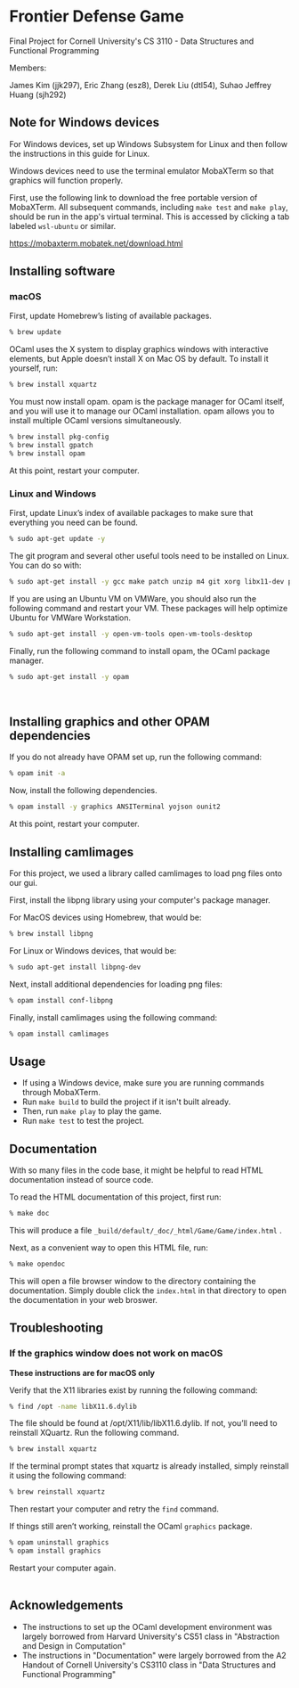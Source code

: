 # Frontier Defense Game
Final Project for Cornell University's CS 3110 - Data Structures and Functional Programming

Members:

James Kim (jjk297), Eric Zhang (esz8), Derek Liu (dtl54), Suhao Jeffrey Huang (sjh292)

## Note for Windows devices

For Windows devices, set up Windows Subsystem for Linux and then follow the instructions in this guide for Linux.

Windows devices need to use the terminal emulator MobaXTerm so that graphics will function properly.

First, use the following link to download the free portable version of MobaXTerm. All subsequent commands, including `make test` and `make play`, should be run in the app's virtual terminal. This is accessed by clicking a tab labeled `wsl-ubuntu` or similar.

https://mobaxterm.mobatek.net/download.html

## Installing software

### macOS
First, update Homebrew’s listing of available packages.
``` sh
% brew update
```
OCaml uses the X system to display graphics windows with interactive elements, but Apple doesn’t install X on Mac OS by default. To install it yourself, run:
``` sh
% brew install xquartz
```
You must now install opam. opam is the package manager for OCaml itself, and you will use it to manage our OCaml installation. opam allows you to install multiple OCaml versions simultaneously.
``` sh
% brew install pkg-config
% brew install gpatch
% brew install opam
```
At this point, restart your computer.

### Linux and Windows
First, update Linux’s index of available packages to make sure that everything you need can be found.
``` sh
% sudo apt-get update -y
```
The git program and several other useful tools need to be installed on Linux. You can do so with:
``` sh
% sudo apt-get install -y gcc make patch unzip m4 git xorg libx11-dev pkg-config
```
If you are using an Ubuntu VM on VMWare, you should also run the following command and restart your VM. These packages will help optimize Ubuntu for VMWare Workstation.
``` sh
% sudo apt-get install -y open-vm-tools open-vm-tools-desktop
```
Finally, run the following command to install opam, the OCaml package manager.
``` sh
% sudo apt-get install -y opam
```
</br>

## Installing graphics and other OPAM dependencies

If you do not already have OPAM set up, run the following command:
``` sh
% opam init -a
```

Now, install the following dependencies.

``` sh
% opam install -y graphics ANSITerminal yojson ounit2
```
At this point, restart your computer.

## Installing camlimages

For this project, we used a library called camlimages to load png files onto our gui.

First, install the libpng library using your computer's package manager.

For MacOS devices using Homebrew, that would be:
``` sh
% brew install libpng
```

For Linux or Windows devices, that would be:
```sh
% sudo apt-get install libpng-dev
```

Next, install additional dependencies for loading png files:
``` sh
% opam install conf-libpng
```

Finally, install camlimages using the following command:
``` sh
% opam install camlimages
```

## Usage

- If using a Windows device, make sure you are running commands through MobaXTerm.
- Run `make build` to build the project if it isn't built already.
- Then, run `make play` to play the game.
- Run `make test` to test the project.

## Documentation

With so many files in the code base, it might be helpful to read HTML documentation instead of source code.  

To read the HTML documentation of this project, first run:
``` sh
% make doc
```
This will produce a file `_build/default/_doc/_html/Game/Game/index.html` .  

Next, as a convenient way to open this HTML file, run:
``` sh
% make opendoc
```
This will open a file browser window to the directory containing the documentation. 
Simply double click the `index.html` in that directory to open the documentation in your web broswer.

## Troubleshooting

### If the graphics window does not work on macOS

**These instructions are for macOS only**

Verify that the X11 libraries exist by running the following command:
``` sh
% find /opt -name libX11.6.dylib
```
The file should be found at /opt/X11/lib/libX11.6.dylib. If not, you’ll need to reinstall XQuartz. Run the following command.
``` sh
% brew install xquartz
```
If the terminal prompt states that xquartz is already installed, simply reinstall it using the following command:
``` sh
% brew reinstall xquartz
```
Then restart your computer and retry the `find` command.

If things still aren’t working, reinstall the OCaml `graphics` package.
``` sh
% opam uninstall graphics
% opam install graphics
```
Restart your computer again.
</br>
</br>

## Acknowledgements
- The instructions to set up the OCaml development environment was largely borrowed from Harvard University's CS51 class in "Abstraction and Design in Computation"
- The instructions in "Documentation" were largely borrowed from the A2 Handout of Cornell University's CS3110 class in "Data Structures and Functional Programming"

